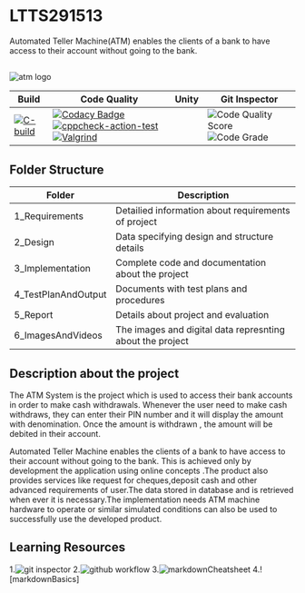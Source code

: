 # LTTS291513

Automated Teller Machine(ATM) enables the clients of a bank to have access to their account without going to the bank.
##
![atm logo](https://user-images.githubusercontent.com/81628668/114976665-fe67b780-9ea3-11eb-881a-a8d2f70c45f8.jpg)


Build | Code Quality | Unity | Git Inspector
------|--------------|-------|--------------|
|[![C-build](https://github.com/Ravindrababu87/LTTS291513/actions/workflows/c-build.yml/badge.svg)](https://github.com/Ravindrababu87/LTTS291513/actions/workflows/c-build.yml)|[![Codacy Badge](https://app.codacy.com/project/badge/Grade/9bbeb4f56fea42b6b9a64d44eb3e61ab)](https://www.codacy.com/gh/Ravindrababu87/LTTS291513/dashboard?utm_source=github.com&amp;utm_medium=referral&amp;utm_content=Ravindrababu87/LTTS291513&amp;utm_campaign=Badge_Grade)  [![cppcheck-action-test](https://github.com/Ravindrababu87/LTTS291513/actions/workflows/cpp%20check.yml/badge.svg)](https://github.com/Ravindrababu87/LTTS291513/actions/workflows/cpp%20check.yml)  [![Valgrind](https://github.com/Ravindrababu87/LTTS291513/actions/workflows/Valgrind.yml/badge.svg)](https://github.com/Ravindrababu87/LTTS291513/actions/workflows/Valgrind.yml)      | | ![Code Quality Score](https://www.code-inspector.com/project/21340/score/svg)  ![Code Grade](https://www.code-inspector.com/project/21340/status/svg)

## Folder Structure
Folder           | Description
-----------------| ---------------------------------------
1_Requirements   | Detailied information about requirements of project
2_Design         | Data specifying design and structure details
3_Implementation | Complete code and documentation about the project
4_TestPlanAndOutput      | Documents with test plans and procedures
5_Report         | Details about project and evaluation
6_ImagesAndVideos | The images and digital data represnting about the project

## Description about the project
The ATM System is the project which is used to access their bank accounts in order to make cash withdrawals.
Whenever the user need to make cash withdraws, they can enter their PIN number and it will display the amount with denomination. 
Once the amount is withdrawn , the amount will be debited in their account.

 Automated Teller Machine enables the clients of a bank to have access to their account without going to the bank. This is achieved only by development the application using online concepts .The product also provides services like request for cheques,deposit cash and other advanced requirements of user.The data stored in database and is retrieved when ever it is necessary.The implementation needs ATM machine hardware to operate or similar simulated conditions can also be used to successfully use the developed product.

## Learning Resources
1.![git inspector](https://github.com/ejwa/gitinspector.git)
2.![github workflow](https://docs.github.com/en/actions/learn-github-action)
3.![markdownCheatsheet](https://github.com/adam-p/markdown-here/wiki/Markdown-Cheatsheet)
4.![markdownBasics]


